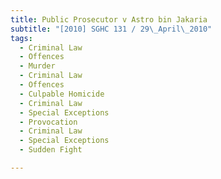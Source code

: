 ```yaml
---
title: Public Prosecutor v Astro bin Jakaria
subtitle: "[2010] SGHC 131 / 29\_April\_2010"
tags:
  - Criminal Law
  - Offences
  - Murder
  - Criminal Law
  - Offences
  - Culpable Homicide
  - Criminal Law
  - Special Exceptions
  - Provocation
  - Criminal Law
  - Special Exceptions
  - Sudden Fight

---
```


